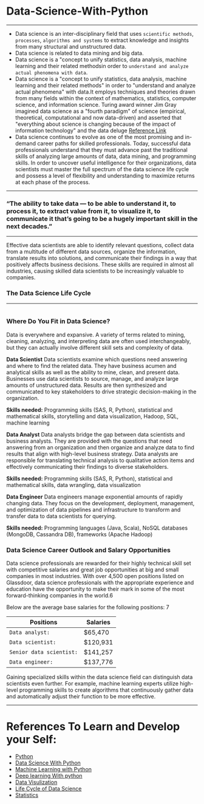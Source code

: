 # Data-Science-With-Python
----------------------------
* Data science is an inter-disciplinary field that uses `scientific methods`, `processes`, `algorithms and systems` to extract knowledge and insights from many structural and unstructured data.
* Data science is related to data mining and big data.
* Data science is a "concept to unify statistics, data analysis, machine learning and their related methodsin order to `understand and analyze actual phenomena with data`.
* Data science is a "concept to unify statistics, data analysis, machine learning and their related methods" in order to "understand and analyze actual phenomena" with data.It employs techniques and theories drawn from many fields within the context of mathematics, statistics, computer science, and information science. Turing award winner Jim Gray imagined data science as a "fourth paradigm" of science (empirical, theoretical, computational and now data-driven) and asserted that "everything about science is changing because of the impact of information technology" and the data deluge [Reference Link](https://en.wikipedia.org/wiki/Data_science)
* Data science continues to evolve as one of the most promising and in-demand career paths for skilled professionals. Today, successful data professionals understand that they must advance past the traditional skills of analyzing large amounts of data, data mining, and programming skills. In order to uncover useful intelligence for their organizations, data scientists must master the full spectrum of the data science life cycle and possess a level of flexibility and understanding to maximize returns at each phase of the process.
***
<h3>“The ability to take data — to be able to understand it, to process it, to extract value from it, to visualize it, to communicate it that’s going to be a hugely important skill in the next decades.”</h3>

***
Effective data scientists are able to identify relevant questions, collect data from a multitude of different data sources, organize the information, translate results into solutions, and communicate their findings in a way that positively affects business decisions. These skills are required in almost all industries, causing skilled data scientists to be increasingly valuable to companies.

### The Data Science Life Cycle
--------------------------------

![]()


### Where Do You Fit in Data Science?
Data is everywhere and expansive. A variety of terms related to mining, cleaning, analyzing, and interpreting data are often used interchangeably, but they can actually involve different skill sets and complexity of data.

**Data Scientist**
Data scientists examine which questions need answering and where to find the related data. They have business acumen and analytical skills as well as the ability to mine, clean, and present data. Businesses use data scientists to source, manage, and analyze large amounts of unstructured data. Results are then synthesized and communicated to key stakeholders to drive strategic decision-making in the organization.

**Skills needed:** Programming skills (SAS, R, Python), statistical and mathematical skills, storytelling and data visualization, Hadoop, SQL, machine learning

**Data Analyst**
Data analysts bridge the gap between data scientists and business analysts. They are provided with the questions that need answering from an organization and then organize and analyze data to find results that align with high-level business strategy. Data analysts are responsible for translating technical analysis to qualitative action items and effectively communicating their findings to diverse stakeholders.

**Skills needed:** Programming skills (SAS, R, Python), statistical and mathematical skills, data wrangling, data visualization

**Data Engineer**
Data engineers manage exponential amounts of rapidly changing data. They focus on the development, deployment, management, and optimization of data pipelines and infrastructure to transform and transfer data to data scientists for querying.

**Skills needed:** Programming languages (Java, Scala), NoSQL databases (MongoDB, Cassandra DB), frameworks (Apache Hadoop)

### Data Science Career Outlook and Salary Opportunities

Data science professionals are rewarded for their highly technical skill set with competitive salaries and great job opportunities at big and small companies in most industries. With over 4,500 open positions listed on Glassdoor, data science professionals with the appropriate experience and education have the opportunity to make their mark in some of the most forward-thinking companies in the world.6

Below are the average base salaries for the following positions: 7

|Positions|Salaries|
|--------|---------|
|`Data analyst:`|$65,470|
|`Data scientist:`| $120,931|
|`Senior data scientist:`| $141,257|
|`Data engineer:`| $137,776|

Gaining specialized skills within the data science field can distinguish data scientists even further. For example, machine learning experts utilize high-level programming skills to create algorithms that continuously gather data and automatically adjust their function to be more effective.

---
# References To Learn and Develop your Self:
* [Python](https://github.com/reddyprasade/Python-Basic-For-All-3.x)
* [Data Science With Python ](https://github.com/reddyprasade/Data-Science-With-Python)
* [Machine Learning with Python](https://github.com/reddyprasade/Machine-Learning-with-Scikit-Learn-Python-3.x)
* [Deep learning With python](https://github.com/reddyprasade/Deep-Learning)
* [Data Visulization](https://github.com/reddyprasade/Data-Science-With-Python/tree/master/Data%20Visualization)
* [Life Cycle of Data Science](https://github.com/reddyprasade/Data-Science-With-Python/tree/master/Life%20Cycle%20Process%20of%20Data%20Science%20In%20Real%20World%20project)
* [Statistics](https://github.com/reddyprasade/Data-Science-With-Python/tree/master/Statistics)
